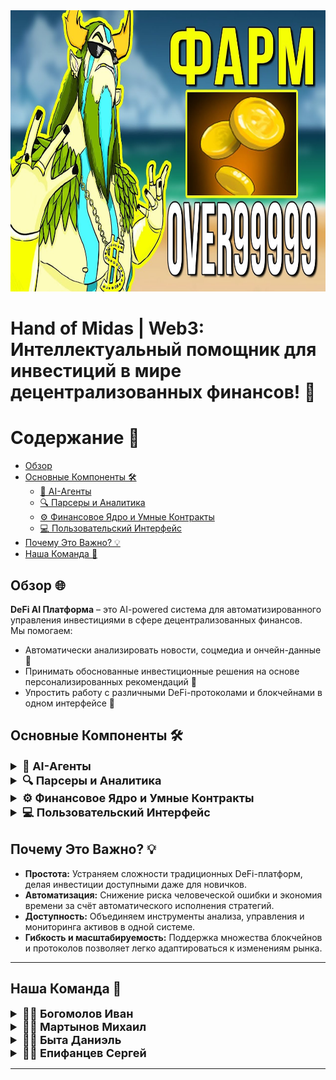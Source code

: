 <div style="text-align: center;">
  <img src="docs/furion.jpg" alt="Hand of Midas Logo" width="600" height="450">
</div>

# Hand of Midas | Web3: Интеллектуальный помощник для инвестиций в мире децентрализованных финансов! 🚀

# Содержание 📑
- [Обзор](#обзор-🌐)
- [Основные Компоненты 🛠️](#основные-компоненты-🛠️)
  - [🤖 AI-Агенты](#🤖-ai-агенты)
  - [🔍 Парсеры и Аналитика](#🔍-парсеры-и-аналитика)
  - [⚙️ Финансовое Ядро и Умные Контракты](#⚙️-финансовое-ядро-и-умные-контракты)
  - [💻 Пользовательский Интерфейс](#💻-пользовательский-интерфейс)
- [Почему Это Важно? 💡](#почему-это-важно-💡)
- [Наша Команда 👥](#наша-команда-👥)

## Обзор 🌐
**DeFi AI Платформа** – это AI-powered система для автоматизированного управления инвестициями в сфере децентрализованных финансов.  
Мы помогаем:
- Автоматически анализировать новости, соцмедиа и ончейн-данные 📰
- Принимать обоснованные инвестиционные решения на основе персонализированных рекомендаций 🤖
- Упростить работу с различными DeFi-протоколами и блокчейнами в одном интерфейсе 🔗

## Основные Компоненты 🛠️

<details>
  <summary style="font-size: 18px; font-weight: bold;">🤖 AI-Агенты</summary>
  <ul>
    <li><strong>Обработка новостей и соцмедиа:</strong> Выявляют рыночные тренды и аномалии для оперативного реагирования.</li>
    <li><strong>Анализ ончейн-данных:</strong> Отслеживают TVL, объемы торгов, транзакции и другие ключевые метрики.</li>
    <li><strong>Интерактивный чат-бот:</strong> Общается с пользователем на естественном языке, принимает команды и дает рекомендации.</li>
  </ul>
</details>

<details>
  <summary style="font-size: 18px; font-weight: bold;">🔍 Парсеры и Аналитика</summary>
  <ul>
    <li><strong>Сбор данных из мультиисточников:</strong> Интеграция с различными блокчейнами, новостными агрегаторами и API.</li>
    <li><strong>Анализ в реальном времени:</strong> Автоматизированная оценка риска, динамики рынка и состояния активов.</li>
    <li><strong>Персональный мониторинг:</strong> Визуализация портфеля с графиками, диаграммами и актуальными уведомлениями.</li>
  </ul>
</details>

<details>
  <summary style="font-size: 18px; font-weight: bold;">⚙️ Финансовое Ядро и Умные Контракты</summary>
  <ul>
    <li><strong>Автоматизация инвестиций:</strong> Динамическое распределение ликвидности в AMM-пулы с поддержкой автокомпаундинга и ребалансировки.</li>
    <li><strong>Интеграция с лендинговыми протоколами:</strong> Возможность заимствования активов для повышения доходности.</li>
    <li><strong>Динамическое управление:</strong> Смарт-контракты, управляемые AI, действуют в интересах пользователя по предзаданным стратегиям.</li>
    <li><strong>Мультичейн архитектура:</strong> Обеспечивает работу с несколькими блокчейнами и свободное перемещение капитала между сетями.</li>
  </ul>
</details>

<details>
  <summary style="font-size: 18px; font-weight: bold;">💻 Пользовательский Интерфейс</summary>
  <ul>
    <li><strong>Умный дашборд:</strong> Отображает динамику портфеля, аллокацию активов, аналитические графики и предупреждения о рисках.</li>
    <li><strong>Интерактивный чат-бот:</strong> Принимает команды, объясняет рекомендации и отвечает на вопросы пользователя.</li>
    <li><strong>Персонализация:</strong> Рекомендации адаптированы под риск-профиль, цели и историю операций каждого пользователя.</li>
  </ul>
</details>

## Почему Это Важно? 💡
- **Простота:** Устраняем сложности традиционных DeFi-платформ, делая инвестиции доступными даже для новичков.
- **Автоматизация:** Снижение риска человеческой ошибки и экономия времени за счёт автоматического исполнения стратегий.
- **Доступность:** Объединяем инструменты анализа, управления и мониторинга активов в одной системе.
- **Гибкость и масштабируемость:** Поддержка множества блокчейнов и протоколов позволяет легко адаптироваться к изменениям рынка.

---

## Наша Команда 👥

<details>
  <summary style="font-size: 18px; font-weight: bold;">👨‍💻 Богомолов Иван</summary>
  <h2><strong>Роль:</strong> Team Lead | Web3-dev | Backend-dev</h2>
  <p><strong>Что делал:</strong> Руководил проектом и координировал командную работу, разрабатывал архитектуру системы и интегрировал ключевые компоненты. Создавал и внедрял smart-contract'ы для взаимодействия с DeFi протоколами, а также разрабатывал серверную часть с использованием LLM AI агентов. Проектировал и оптимизировал парсеры для сбора данных с различных блокчейнов и внешних источников.</p>
  <p><strong>Контакты:</strong> <a href="https://t.me/donqhomo">Telegram</a> 📧</p>
  <img src="docs/team/ivan.jpg" alt="Иван Богомолов" width="320" height="425">
</details>

<details>
  <summary style="font-size: 18px; font-weight: bold;">👨‍💻 Мартынов Михаил</summary>
  <h2><strong>Роль:</strong> Analytic | Backend-dev</h2>
  <p><strong>Что делал:</strong> Занимался разработкой и оптимизацией серверной части, обеспечивал интеграцию с блокчейн-протоколами для обеспечения точности и безопасности транзакций. Проводил глубокий анализ on-chain данных для построения точных финансовых и аналитических метрик. Также занимался внедрением и настройкой Yandex-Lens для создания динамичных финансовых визуализаций и анализа данных.</p>
  <p><strong>Контакты:</strong> <a href="https://t.me/mixalight">Telegram</a> 📧</p>
  <img src="docs/team/misha.jpg" alt="Михаил" width="360" height="250">
</details>

<details>
  <summary style="font-size: 18px; font-weight: bold;">👨‍💻 Быта Даниэль</summary>
  <h2><strong>Роль:</strong> Frontend-dev </h2>
  <p><strong>Что делал:</strong> Разрабатывал пользовательский интерфейс и обеспечивал высококачественный пользовательский опыт (UX/UI). Интегрировал систему с API и Web3-кошельками для предоставления удобного и безопасного взаимодействия с блокчейнами. Также активно тестировал систему, обеспечивая её стабильность и взаимодействие с внешними компонентами.</p>
  <p><strong>Контакты:</strong> <a href="https://t.me/bytadaniel">Telegram</a> 📧</p>
  <img src="docs/team/daniel.jpg" alt="Быта Даниэль" width="200" height="200">
</details>

<details>
  <summary style="font-size: 18px; font-weight: bold;">👨‍💻 Епифанцев Сергей</summary>
  <h2><strong>Роль:</strong> Бизнес аналитик </h2>
  <p><strong>Что делал:</strong> Анализировал рынок и финансовую составляющую проекта, разрабатывал бизнес-модели, проводил расчет стоимости токенов, оценивал финансовые риски и прибыльность различных стратегий. Занимался составлением финансовых прогнозов, анализом ценовых колебаний и проработкой подходов для эффективного распределения ресурсов.</p>
  <p><strong>Контакты:</strong> <a href="https://t.me/mrzzz23">Telegram</a> 📧</p>
  <img src="docs/team/sergei.jpg" alt="Епифанцев Сергей" width="200" height="200">
</details>

---
